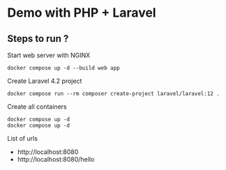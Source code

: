 # Demo with PHP + Laravel


## Steps to run ?

Start web server with NGINX
```
docker compose up -d --build web app
```

Create Laravel 4.2 project
```
docker compose run --rm composer create-project laravel/laravel:12 .
```

Create all containers
```
docker compose up -d
docker compose up -d
```

List of urls
* http://localhost:8080
* http://localhost:8080/hello